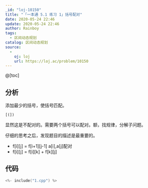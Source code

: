 ```yaml
---
_id: "loj-10150"
title: "「一本通 5.1 练习 1」括号配对"
date: 2020-05-24 22:46
update: 2020-05-24 22:46
author: Rainboy
tags:
  - 区间动态规划
catalog: 区间动态规划
source: 
  - 
    oj: loj
    url: https://loj.ac/problem/10150
---
```



@[toc]
## 分析

添加最少的括号，使括号匹配。

```
[(])
```
显然这是不配对的。需要两个括号可以配对。额，找规律，分解子问题。


仔细的思考之后，发现题目的描述是最重要的。

- f[i][j] = f[i+1][j-1] a[i],a[j]配对
- f[i][j] = f[i][k] + f[k][j]

## 代码

```c
<%- include("1.cpp") %>
```
